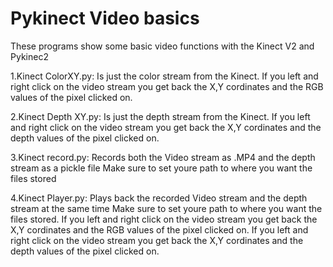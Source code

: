 # Pykinect Video basics

These programs show some basic video functions with the Kinect V2 and Pykinec2

1.Kinect ColorXY.py: Is just the color stream from the Kinect. 
If you left and right click on the video stream you get back the X,Y cordinates and the RGB values of the pixel clicked on.

2.Kinect Depth XY.py: Is just the depth stream from the Kinect. 
If you left and right click on the video stream you get back the X,Y cordinates and the depth values of the pixel clicked on.

3.Kinect record.py: Records both the Video stream as .MP4 and the depth stream as a pickle file
Make sure to set youre path to where you want the files stored

4.Kinect Player.py: Plays back the recorded Video stream and the depth stream at the same time
Make sure to set youre path to where you want the files stored.
If you left and right click on the video stream you get back the X,Y cordinates and the RGB values of the pixel clicked on.
If you left and right click on the video stream you get back the X,Y cordinates and the depth values of the pixel clicked on.
